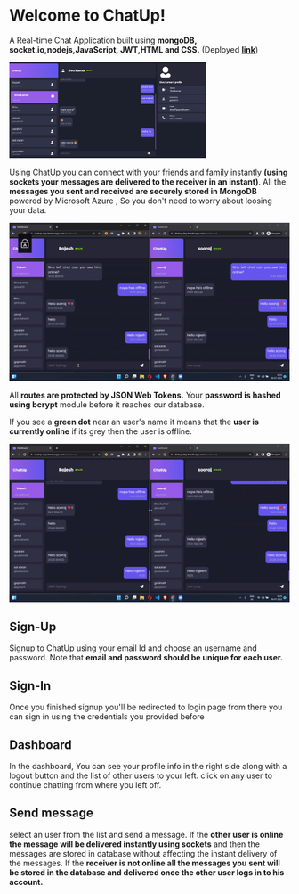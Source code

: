 # Welcome to ChatUp!

A Real-time Chat Application built using **mongoDB, socket.io,nodejs,JavaScript, JWT,HTML and CSS.** (Deployed  [**link**](https://chatup-dep.herokuapp.com))

<img src="https://raw.githubusercontent.com/rajeshryank/chatup/main/screenshots/dashboard.png" alt="dashboard" width=70%>

Using ChatUp you can connect with your friends and family instantly **(using sockets your messages are delivered to the receiver in an instant)**. All the **messages you sent and received are securely stored in MongoDB** powered by Microsoft Azure , So you don't need to worry about loosing your data.

![socket-message-gif](https://raw.githubusercontent.com/rajeshryank/chatup/main/screenshots/socket-message.gif)

All **routes are protected by JSON Web Tokens.**  Your **password is hashed using bcrypt** module before it reaches our database.

If you  see a **green dot** near an user's name it means that the **user is currently online** if its grey then the user is offline.

![onlie-status-gif](https://raw.githubusercontent.com/rajeshryank/chatup/main/screenshots/offline-online.gif)

## Sign-Up

Signup to ChatUp using your email Id and choose an username and password. Note that **email and password should be unique for each user.**

## Sign-In

Once you finished signup you'll be redirected to login page from there you can sign in using the credentials you provided before

## Dashboard

In the dashboard, You can see your profile info in the right side along with a logout button and the list of other users to your left. click on any user to continue chatting from where you left off.

## Send message

select an user from the list and send a message.
If the **other user is online the message will be delivered instantly using sockets** and then the messages are stored in database without affecting the instant delivery of the messages. 
If the **receiver is not online  all the messages you sent will be stored in the database and delivered once the other user logs in to his account.**
